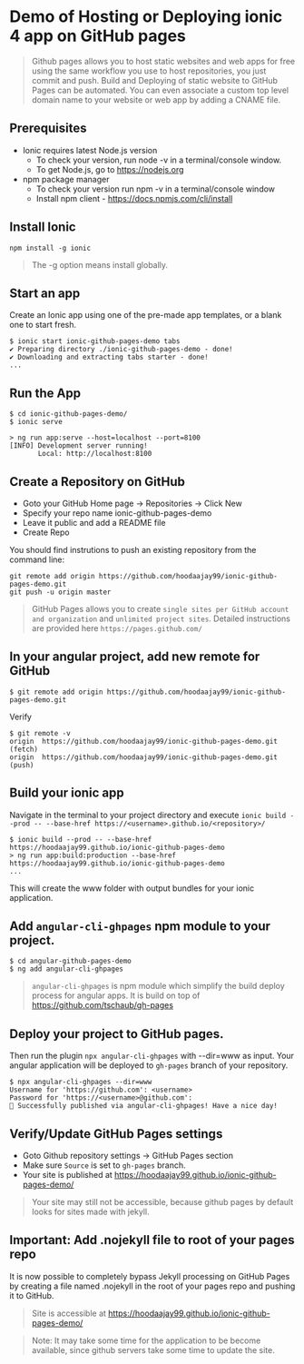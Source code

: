 # Demo of Hosting or Deploying ionic 4 app on GitHub pages

> Github pages allows you to host static websites and web apps for free using the same workflow you use to host repositories, you just commit and push. Build and Deploying of static website to GitHub Pages can be automated. You can even associate a custom top level domain name to your website or web app by adding a CNAME file.

## Prerequisites

- Ionic requires latest Node.js version
  - To check your version, run node -v in a terminal/console window.
  - To get Node.js, go to https://nodejs.org
- npm package manager
  - To check your version run npm -v in a terminal/console window
  - Install npm client - https://docs.npmjs.com/cli/install
  
## Install Ionic

```
npm install -g ionic
```
> The -g option means install globally.

## Start an app

Create an Ionic app using one of the pre-made app templates, or a blank one to start fresh. 

```
$ ionic start ionic-github-pages-demo tabs
✔ Preparing directory ./ionic-github-pages-demo - done!
✔ Downloading and extracting tabs starter - done!
...
```

## Run the App

```
$ cd ionic-github-pages-demo/
$ ionic serve

> ng run app:serve --host=localhost --port=8100
[INFO] Development server running!
       Local: http://localhost:8100
```

## Create a Repository on GitHub

- Goto your GitHub Home page -> Repositories -> Click New
- Specify your repo name ionic-github-pages-demo
- Leave it public and add a README file
- Create Repo

You should find instrutions to push an existing repository from the command line:

```
git remote add origin https://github.com/hoodaajay99/ionic-github-pages-demo.git
git push -u origin master
```
> GitHub Pages allows you to create `single sites per GitHub account and organization` and `unlimited project sites`. Detailed instructions are provided here `https://pages.github.com/`

## In your angular project, add new remote for GitHub

```
$ git remote add origin https://github.com/hoodaajay99/ionic-github-pages-demo.git
```
Verify

```
$ git remote -v
origin	https://github.com/hoodaajay99/ionic-github-pages-demo.git (fetch)
origin	https://github.com/hoodaajay99/ionic-github-pages-demo.git (push)
```

## Build your ionic app
Navigate in the terminal to your project directory and execute `ionic build --prod -- --base-href https://<username>.github.io/<repository>/`

```
$ ionic build --prod -- --base-href https://hoodaajay99.github.io/ionic-github-pages-demo
> ng run app:build:production --base-href https://hoodaajay99.github.io/ionic-github-pages-demo
...
```
This will create the www folder with output bundles for your ionic application.

## Add `angular-cli-ghpages` npm module to your project.

```
$ cd angular-github-pages-demo
$ ng add angular-cli-ghpages
```

> `angular-cli-ghpages` is npm module which simplify the build deploy process for angular apps. It is build on top of https://github.com/tschaub/gh-pages


## Deploy your project to GitHub pages.

Then run the plugin `npx angular-cli-ghpages` with --dir=www as input. Your angular application will be deployed to `gh-pages` branch of your repository.

```
$ npx angular-cli-ghpages --dir=www
Username for 'https://github.com': <username>
Password for 'https://<username>@github.com': 
🚀 Successfully published via angular-cli-ghpages! Have a nice day!

```

## Verify/Update GitHub Pages settings

- Goto Github repository settings -> GitHub Pages section
- Make sure `Source` is set to `gh-pages` branch. 
- Your site is published at https://hoodaajay99.github.io/ionic-github-pages-demo/

> Your site may still not be accessible, because github pages by default looks for sites made with jekyll.

## **Important:** Add .nojekyll file to root of your pages repo

It is now possible to completely bypass Jekyll processing on GitHub Pages by creating a file named .nojekyll in the root of your pages repo and pushing it to GitHub.

> Site is accessible at https://hoodaajay99.github.io/ionic-github-pages-demo/

> Note: It may take some time for the application to be become available, since github servers take some time to update the site.




